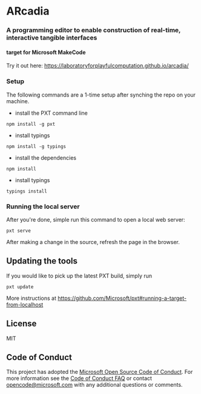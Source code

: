 # ARcadia
###  A programming editor to enable construction of real-time, interactive tangible interfaces
#### target for Microsoft MakeCode
Try it out here: https://laboratoryforplayfulcomputation.github.io/arcadia/

### Setup

The following commands are a 1-time setup after synching the repo on your machine.

* install the PXT command line
```
npm install -g pxt
```
* install typings
```
npm install -g typings
```
* install the dependencies
```
npm install
```
* install typings
```
typings install
```

### Running the local server

After you're done, simple run this command to open a local web server:
```
pxt serve
```

After making a change in the source, refresh the page in the browser.

## Updating the tools

If you would like to pick up the latest PXT build, simply run
```
pxt update
```

More instructions at https://github.com/Microsoft/pxt#running-a-target-from-localhost 


## License

MIT

## Code of Conduct

This project has adopted the [Microsoft Open Source Code of Conduct](https://opensource.microsoft.com/codeofconduct/). For more information see the [Code of Conduct FAQ](https://opensource.microsoft.com/codeofconduct/faq/) or contact [opencode@microsoft.com](mailto:opencode@microsoft.com) with any additional questions or comments.
